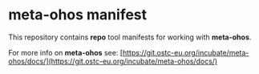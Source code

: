 <!--
SPDX-FileCopyrightText: 2020 Huawei Inc.
SPDX-License-Identifier: Apache-2.0
-->

meta-ohos manifest
==================

This repository contains **repo** tool manifests for working with **meta-ohos**. 

For more info on **meta-ohos** see: [https://git.ostc-eu.org/incubate/meta-ohos/docs/](https://git.ostc-eu.org/incubate/meta-ohos/docs/)

